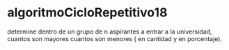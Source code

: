 # algoritmoCicloRepetitivo18
determine dentro de un grupo de n aspirantes  a entrar a la universidad, cuantos son mayores cuantos son menores ( en cantidad y en porcentaje).
